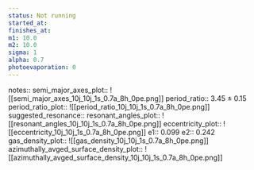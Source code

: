 ```yaml
---
status: Not running
started_at:
finishes_at:
m1: 10.0
m2: 10.0
sigma: 1
alpha: 0.7
photoevaporation: 0
---
```


notes::
semi_major_axes_plot:: ![[semi_major_axes_10j_10j_1s_0.7a_8h_0pe.png]]
period_ratio:: 3.45 ± 0.15
period_ratio_plot:: ![[period_ratio_10j_10j_1s_0.7a_8h_0pe.png]]
suggested_resonance:: 
resonant_angles_plot:: ![[resonant_angles_10j_10j_1s_0.7a_8h_0pe.png]]
eccentricity_plot:: ![[eccentricity_10j_10j_1s_0.7a_8h_0pe.png]]
e1:: 0.099
e2:: 0.242
gas_density_plot:: ![[gas_density_10j_10j_1s_0.7a_8h_0pe.png]]
azimuthally_avged_surface_density_plot:: ![[azimuthally_avged_surface_density_10j_10j_1s_0.7a_8h_0pe.png]]
